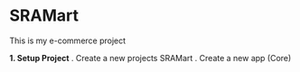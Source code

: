 # SRAMart
This is my e-commerce project

<b>1. Setup Project</b>
    . Create a new projects SRAMart
    . Create a new app (Core)
